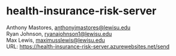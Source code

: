 # health-insurance-risk-server
Anthony Mastores, anthonyjmastores@lewisu.edu <br>
Ryan Johnson, ryanajohnson1@lewisu.edu <br>
Max Lewis, maximusslewis@lewisu.edu <br>
URL: https://health-insurance-risk-server.azurewebsites.net/send
